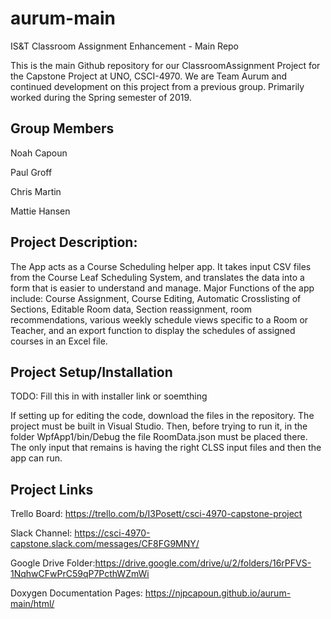 # aurum-main
IS&amp;T Classroom Assignment Enhancement - Main Repo

This is the main Github repository for our ClassroomAssignment Project for the Capstone Project at UNO, CSCI-4970. We are Team Aurum and continued development on this project from a previous group. Primarily worked during the Spring semester of 2019.

## Group Members
Noah Capoun

Paul Groff

Chris Martin

Mattie Hansen


## Project Description:
The App acts as a Course Scheduling helper app. It takes input CSV files from the Course Leaf Scheduling System, and translates the data into a form that is easier to understand and manage. Major Functions of the app include: Course Assignment, Course Editing, Automatic Crosslisting of Sections, Editable Room data, Section reassignment, room recommendations, various weekly schedule views specific to a Room or Teacher, and an export function to display the schedules of assigned courses in an Excel file. 

## Project Setup/Installation
TODO: Fill this in with installer link or soemthing

If setting up for editing the code, download the files in the repository. The project must be built in Visual Studio. Then, before trying to run it, in the folder WpfApp1/bin/Debug the file RoomData.json must be placed there. The only input that remains is having the right CLSS input files and then the app can run.

## Project Links
Trello Board: https://trello.com/b/I3Posett/csci-4970-capstone-project

Slack Channel: https://csci-4970-capstone.slack.com/messages/CF8FG9MNY/

Google Drive Folder:https://drive.google.com/drive/u/2/folders/16rPFVS-1NqhwCFwPrC59qP7PcthWZmWi

Doxygen Documentation Pages: https://njpcapoun.github.io/aurum-main/html/
